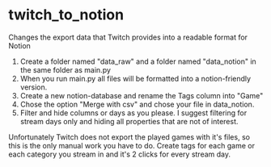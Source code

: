 # twitch_to_notion
Changes the export data that Twitch provides into a readable format for Notion

1. Create a folder named "data_raw" and a folder named "data_notion" in the same folder as main.py
2. When you run main.py all files will be formatted into a notion-friendly version. 
3. Create a new notion-database and rename the Tags column into "Game"
4. Chose the option "Merge with csv" and chose your file in data_notion.
5. Filter and hide columns or days as you please. I suggest filtering for stream days only and hiding all properties that are not of interest.

Unfortunately Twitch does not export the played games with it's files, so this is the only manual work you have to do. Create tags for each game or each category you stream in and it's 2 clicks for every stream day. 
